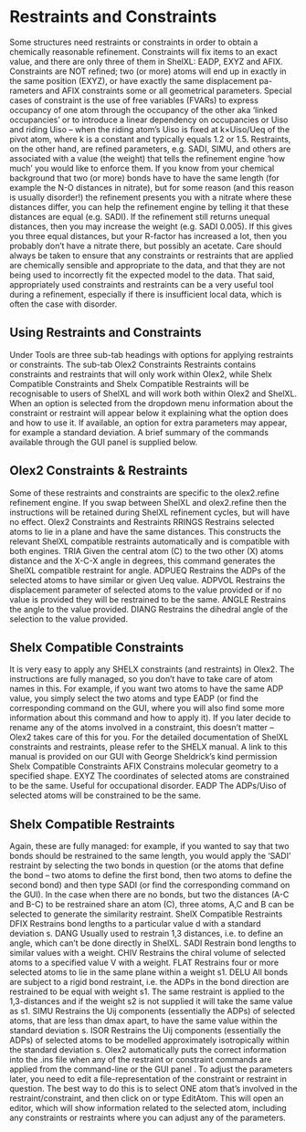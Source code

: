 # Restraints and Constraints
Some structures need restraints or constraints in order to obtain a chemically reasonable refinement. Constraints will fix items to an exact value, and there are only three of them in ShelXL: EADP, EXYZ and AFIX. Constraints are NOT refined; two (or more) atoms will end up in exactly in the same position (EXYZ), or have exactly the same displacement pa-rameters and AFIX constraints some or all geometrical parameters. Special cases of constraint is the use of free variables (FVARs) to express occupancy of one atom through the occupancy of the other aka ‘linked occupancies’ or to introduce a linear dependency on occupancies or Uiso and riding Uiso – when the riding atom’s Uiso is fixed at k×Uiso/Ueq of the pivot atom, where k is a constant and typically equals 1.2 or 1.5.
Restraints, on the other hand, are refined parameters, e.g. SADI, SIMU, and others are associated with a value (the weight) that tells the refinement engine ‘how much’ you would like to enforce them. If you know from your chemical background that two (or more) bonds have to have the same length (for example the N-O distances in nitrate), but for some reason (and this reason is usually disorder!) the refinement presents you with a nitrate where these distances differ, you can help the refinement engine by telling it that these distances are equal (e.g. SADI). If the refinement still returns unequal distances, then you may increase the weight (e.g. SADI 0.005). If this gives you three equal distances, but your R-factor has increased a lot, then you probably don’t have a nitrate there, but possibly an acetate.
Care should always be taken to ensure that any constraints or restraints that are applied are chemically sensible and appropriate to the data, and that they are not being used to incorrectly fit the expected model to the data. That said, appropriately used constraints and restraints can be a very useful tool during a refinement, especially if there is insufficient local data, which is often the case with disorder.
## Using Restraints and Constraints
Under Tools are three sub-tab headings with options for applying restraints or constraints. The sub-tab Olex2 Constraints Restraints contains constraints and restraints that will only work within Olex2, while Shelx Compatible Constraints and Shelx Compatible Restraints will be recognisable to users of ShelXL and will work both within Olex2 and ShelXL. When an option is selected from the dropdown menu information about the constraint or restraint will appear below it explaining what the option does and how to use it. If available, an option for extra parameters may appear, for example a standard deviation. A brief summary of the commands available through the GUI panel is supplied below.
## Olex2 Constraints & Restraints
Some of these restraints and constraints are specific to the olex2.refine refinement engine. If you swap between ShelXL and olex2.refine then the instructions will be retained during ShelXL refinement cycles, but will have no effect.
Olex2 Constraints and Restraints
RRINGS 	Restrains selected atoms to lie in a plane and have the same distances. This constructs the relevant ShelXL compatible restraints automatically and is compatible with both engines.
TRIA 	Given the central atom (C) to the two other (X) atoms distance and the X-C-X angle in degrees, this command generates the ShelXL compatible restraint for angle.
ADPUEQ 	Restrains the ADPs of the selected atoms to have similar or given Ueq value.
ADPVOL 	Restrains the displacement parameter of selected atoms to the value provided or if no value is provided they will be restrained to be the same.
ANGLE 	Restrains the angle to the value provided.
DIANG 	Restrains the dihedral angle of the selection to the value provided.
## Shelx Compatible Constraints
It is very easy to apply any SHELX constraints (and restraints) in Olex2. The instructions are fully managed, so you don’t have to take care of atom names in this. For example, if you want two atoms to have the same ADP value, you simply select the two atoms and type EADP (or find the corresponding command on the GUI, where you will also find some more information about this command and how to apply it). If you later decide to rename any of the atoms involved in a constraint, this doesn’t matter – Olex2 takes care of this for you.
For the detailed documentation of ShelXL constraints and restraints, please refer to the SHELX manual. A link to this manual is provided on our GUI with George Sheldrick’s kind permission
Shelx Compatible Constraints
AFIX 	Constrains molecular geometry to a specified shape.
EXYZ 	The coordinates of selected atoms are constrained to be the same. Useful for occupational disorder.
EADP 	 The ADPs/Uiso of selected atoms will be constrained to be the same.
## Shelx Compatible Restraints
Again, these are fully managed: for example, if you wanted to say that two bonds should be restrained to the same length, you would apply the ‘SADI’ restraint by selecting the two bonds in question (or the atoms that define the bond – two atoms to define the first bond, then two atoms to define the second bond) and then type SADI (or find the corresponding command on the GUI). In the case when there are no bonds, but two the distances (A-C and B-C) to be restrained share an atom (C), three atoms, A,C and B can be selected to generate the similarity restraint. 
ShelX Compatible Restraints
DFIX	Restrains bond lengths to a particular value d with a standard deviation s.
DANG 	Usually used to restrain 1,3 distances, i.e. to define an angle, which can’t be done directly in ShelXL.
SADI 	Restrain bond lengths to similar values with a weight.
CHIV 	Restrains the chiral volume of selected atoms to a specified value V with a weight.
FLAT 	Restrains four or more selected atoms to lie in the same plane within a weight s1.
DELU 	All bonds are subject to a rigid bond restraint, i.e. the ADPs in the bond direction are restrained to be equal with weight s1. The same restraint is applied to the 1,3-distances and if the weight s2 is not supplied it will take the same value as s1.
SIMU 	Restrains the Uij components (essentially the ADPs) of selected atoms, that are less than dmax apart, to have the same value within the standard deviation s.
ISOR 	Restrains the Uij components (essentially the ADPs) of selected atoms to be modelled approximately isotropically within the standard deviation s.
Olex2 automatically puts the correct information into the .ins file when any of the restraint or constraint commands are applied from the command-line or the GUI panel . To adjust the parameters later, you need to edit a file-representation of the constraint or restraint in question. The best way to do this is to select ONE atom that’s involved in the restraint/constraint, and then click on   or type EditAtom. This will open an editor, which will show information related to the selected atom, including any constraints or restraints where you can adjust any of the parameters.